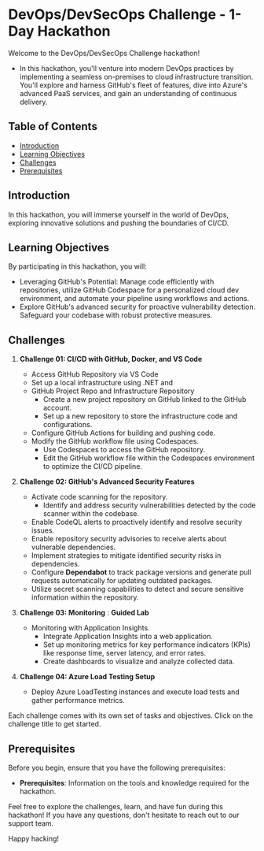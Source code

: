 # DevOps/DevSecOps Challenge - 1-Day Hackathon

Welcome to the DevOps/DevSecOps Challenge hackathon! 

- In this hackathon, you'll venture into modern DevOps practices by implementing a seamless on-premises to cloud infrastructure transition. You'll explore and harness GitHub's fleet of features, dive into Azure's advanced PaaS services, and gain an understanding of continuous delivery.

## Table of Contents

- [Introduction](#introduction)
- [Learning Objectives](#learning-objectives)
- [Challenges](#challenges)
- [Prerequisites](#prerequisites)

## Introduction

In this hackathon, you will immerse yourself in the world of DevOps, exploring innovative solutions and pushing the boundaries of CI/CD.

## Learning Objectives

By participating in this hackathon, you will:

- Leveraging GitHub's Potential: Manage code efficiently with repositories, utilize GitHub Codespace for a personalized cloud dev environment, and automate your pipeline using workflows and actions.
- Explore GitHub's advanced security for proactive vulnerability detection. Safeguard your codebase with robust protective measures.

## Challenges

1. **Challenge 01: CI/CD with GitHub, Docker, and VS Code**
   - Access GitHub Repository via VS Code
   - Set up a local infrastructure using .NET and 
   - GitHub Project Repo and Infrastructure Repository
      - Create a new project repository on GitHub linked to the GitHub account.
      - Set up a new repository to store the infrastructure code and configurations.
   - Configure GitHub Actions for building and pushing code.
   - Modify the GitHub workflow file using Codespaces.
      - Use Codespaces to access the GitHub repository.
      - Edit the GitHub workflow file within the Codespaces environment to optimize the CI/CD pipeline.
                   
2. **Challenge 02: GitHub's Advanced Security Features**
   - Activate code scanning for the repository.
      - Identify and address security vulnerabilities detected by the code scanner within the codebase.
   - Enable CodeQL alerts to proactively identify and resolve security issues.
   - Enable repository security advisories to receive alerts about vulnerable dependencies.
   - Implement strategies to mitigate identified security risks in dependencies.
   - Configure **Dependabot** to track package versions and generate pull requests automatically for updating outdated packages.
   - Utilize secret scanning capabilities to detect and secure sensitive information within the repository.
          
3. **Challenge 03: Monitoring** : **Guided Lab**
    - Monitoring with Application Insights.
      - Integrate Application Insights into a web application.
      - Set up monitoring metrics for key performance indicators (KPIs) like response time, server latency, and error rates.
      - Create dashboards to visualize and analyze collected data.

4. **Challenge 04: Azure Load Testing Setup**
   - Deploy Azure LoadTesting instances and execute load tests and gather performance metrics.

Each challenge comes with its own set of tasks and objectives. Click on the challenge title to get started.

## Prerequisites

Before you begin, ensure that you have the following prerequisites:

- **Prerequisites**: Information on the tools and knowledge required for the hackathon.

Feel free to explore the challenges, learn, and have fun during this hackathon! If you have any questions, don't hesitate to reach out to our support team.

Happy hacking!
